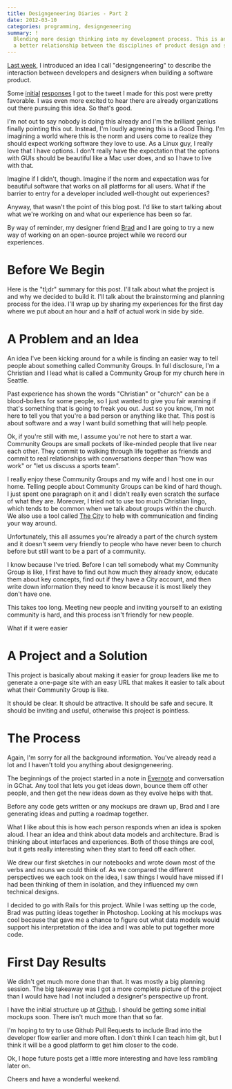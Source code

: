 ```yaml
---
title: Designgeneering Diaries - Part 2
date: 2012-03-10
categories: programming, designgeneering
summary: !
  Blending more design thinking into my development process. This is an installment in a multi-post series of exploring
  a better relationship between the disciplines of product design and software engineering.
---
```


<a href="http://www.thedahv.com/blog/designgeneering-diaries-part-1">Last week</a>, I introduced an idea I call "designgeneering" to describe the interaction between developers and designers when building a software product.

Some [initial](https://twitter.com/#!/moltman/status/176860828111355906) [responses](https://twitter.com/#!/kirkryyn/status/176875696067579904) I got to the tweet I made for this post were pretty favorable. I was even more excited to hear there are already organizations out there pursuing this idea. So that's good.

I'm not out to say nobody is doing this already and I'm the brilliant genius finally pointing this out. Instead, I'm loudly agreeing this is a Good Thing. I'm imagining a world where this is the norm and users come to realize they should expect working software they love to use. As a Linux guy, I really love that I have options. I don't really have the expectation that the options with GUIs should be beautiful like a Mac user does, and so I have to live with that.

Imagine if I didn't, though. Imagine if the norm and expectation was for beautiful software that works on all platforms for all users. What if the barrier to entry for a developer included well-thought out experiences?

Anyway, that wasn't the point of this blog post. I'd like to start talking about what we're working on and what our experience has been so far.

By way of reminder, my designer friend [Brad](https://twitter.com/#!/bradmcnally) and I are going to try a new way of working on an open-source project while we record our experiences.

# Before We Begin

Here is the "tl;dr" summary for this post. I'll talk about what the project is and why we decided to build it. I'll talk about the brainstorming and planning process for the idea. I'll wrap up by sharing my experiences for the first day where we put about an hour and a half of actual work in side by side.

# A Problem and an Idea

An idea I've been kicking around for a while is finding an easier way to tell people about something called Community Groups. In full disclosure, I'm a Christian and I lead what is called a Community Group for my church here in Seattle.

Past experience has shown the words "Christian" or "church" can be a blood-boilers for some people, so I just wanted to give you fair warning if that's something that is going to freak you out. Just so you know, I'm not here to tell you that you're a bad person or anything like that. This post is about software and a way I want build something that will help people.

Ok, if you're still with me, I assume you're not here to start a war. Community Groups are small pockets of like-minded people that live near each other. They commit to walking through life together as friends and commit to real relationships with conversations deeper than "how was work" or "let us discuss a sports team".

I really enjoy these Community Groups and my wife and I host one in our home. Telling people about Community Groups can be kind of hard though. I just spent one paragraph on it and I didn't really even scratch the surface of what they are. Moreover, I tried not to use too much Christian lingo, which tends to be common when we talk about groups within the church. We also use a tool called [The City](http://www.onthecity.org/) to help with communication and finding your way around.

Unfortunately, this all assumes you're already a part of the church system and it doesn't seem very friendly to people who have never been to church before but still want to be a part of a community.

I know because I've tried. Before I can tell somebody what my Community Group is like, I first  have to find out how much they already know, educate them about key concepts, find out if they have a City account, and then write down information they need to know because it is most likely they don't have one.

This takes too long. Meeting new people and inviting yourself to an existing community is hard, and this process isn't friendly for new people.

What if it were easier

# A Project and a Solution

This project is basically about making it easier for group leaders like me to generate a one-page site with an easy URL that makes it easier to talk about what their Community Group is like.

It should be clear. It should be attractive. It should be safe and secure. It should be inviting and useful, otherwise this project is pointless.

# The Process

Again, I'm sorry for all the background information. You've already read a lot and I haven't told you anything about designgeneering.

The beginnings of the project started in a note in [Evernote](http://www.evernote.com/) and  conversation in GChat. Any tool that lets you get ideas down, bounce them off other people, and then get the new ideas down as they evolve helps with that.

Before any code gets written or any mockups are drawn up, Brad and I are generating ideas and putting a roadmap together.

What I like about this is how each person responds when an idea is spoken aloud. I hear an idea and think about data models and architecture. Brad is thinking about interfaces and experiences. Both of those things are cool, but it gets really interesting when they start to feed off each other.

We drew our first sketches in our notebooks and wrote down most of the verbs and nouns we could think of. As we compared the different perspectives we each took on the idea, I saw things I would have missed if I had been thinking of them in isolation, and they influenced my own technical designs.

I decided to go with Rails for this project. While I was setting up the code, Brad was putting ideas together in Photoshop. Looking at his mockups was cool because that gave me a chance to figure out what data models would support his interpretation of the idea and I was able to put together more code.

# First Day Results

We didn't get much more done than that. It was mostly a big planning session. The big takeaway was I got a more complete picture of the project than I would have had I not included a designer's perspective up front.

I have the initial structure up at [Github](https://github.com/TheDahv/MYCG). I should be getting some initial mockups soon. There isn't much more than that so far.

I'm hoping to try to use Github Pull Requests to include Brad into the developer flow earlier and more often. I don't think I can teach him git, but I think it will be a good platform to get him closer to the code.

Ok, I hope future posts get a little more interesting and have less rambling later on.

Cheers and have a wonderful weekend.

